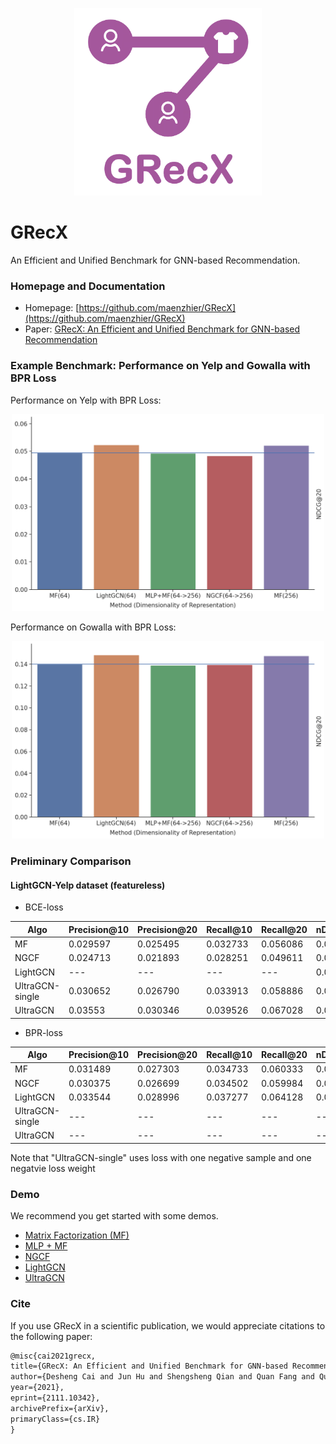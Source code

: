 <p align="center">
<img src="GRecX_LOGO_SQUARE.png" width="300"/>
</p>

# GRecX
An Efficient and Unified Benchmark for GNN-based Recommendation.

### Homepage and Documentation

+ Homepage: [https://github.com/maenzhier/GRecX](https://github.com/maenzhier/GRecX)
+ Paper: [GRecX: An Efficient and Unified Benchmark for GNN-based Recommendation](https://arxiv.org/pdf/2111.10342.pdf)


### Example Benchmark: Performance on Yelp and Gowalla with BPR Loss

Performance on Yelp with BPR Loss:
<p align="center">
<img src="plots/bpr_yelp.png" width="500"/>
</p>


Performance on Gowalla with BPR Loss:
<p align="center">
<img src="plots/bpr_gowalla.png" width="500"/>
</p>



### Preliminary Comparison


#### LightGCN-Yelp dataset (featureless)

[comment]: <> (| Algo | nDCG@20 | recall@20 | precision@20 |)

[comment]: <> (| --- | --- | --- | --- | )

[comment]: <> (| NGCF | 0.04118 | 0.02302 | 0.05034 |)

[comment]: <> (| lightGCN| 0.05260 | 0.06397 | 0.02876 |)

[comment]: <> (| UltraGCN &#40;oc&#41; | 0.03408 | 0.04154 | 0.01928 |)

[comment]: <> (| our-UltraGCN | 0.03540 | --- | --- |)

[comment]: <> (Note that: oc means orignal code with negative_num=1  and negative_weight=1. )

* BCE-loss

[comment]: <> (| Algo | nDCG@5 | nDCG@10 | nDCG@15 | nDCG@20 |)

[comment]: <> (| --- | --- | --- | --- | --- |)

[comment]: <> (| MF| 0.031168 | 0.033510 | 0.037817 | 0.042061 &#40;epoch:1300&#41; |)

[comment]: <> (| our-lightGCN| 0.034872 | 0.037350 | 0.041520 | 0.045872 &#40;epoch:1300&#41; |)

| Algo | Precision@10 | Precision@20 | Recall@10 | Recall@20 | nDCG@10 | nDCG@20 |
| --- | --- | --- | --- | --- | --- | --- |
| MF |  0.029597 | 0.025495 | 0.032733 | 0.056086 | 0.037332  | 0.045805 |
| NGCF | 0.024713 | 0.021893 | 0.028251 | 0.049611 | 0.031357 | 0.039549 |
| LightGCN | --- | --- | --- | --- | 0.037350 | 0.045872 |
| UltraGCN-single | 0.030652 |  0.026790 | 0.033913 | 0.058886 | 0.038576 | 0.047766 |
| UltraGCN | 0.03553 |  0.030346 | 0.039526 | 0.067028 | 0.045365 | 0.055376 |

* BPR-loss

[comment]: <> (| Algo | nDCG@5 | nDCG@10 | nDCG@15 | nDCG@20 |)

[comment]: <> (| --- | --- | --- | --- | --- |)

[comment]: <> (| MF| 0.034672 | 0.037321 | 0.041864 | 0.046112 |)

[comment]: <> (| our-lightGCN| 0.040223 | 0.042649 | 0.047568 | 0.052569 &#40;epoch:760&#41; |)


| Algo | Precision@10 | Precision@20 | Recall@10 | Recall@20 | nDCG@10 | nDCG@20 |
| --- | --- | --- | --- | --- | --- | --- |
| MF |  0.031489 | 0.027303 | 0.034733 | 0.060333 | 0.040103 | 0.049406 |
| NGCF | 0.030375 | 0.026699 | 0.034502 | 0.059984 | 0.038732 | 0.048351 |
| LightGCN | 0.033544 | 0.028996 | 0.037277 | 0.064128 | 0.042907 | 0.052667 |
| UltraGCN-single | --- | --- | --- | --- | --- | --- |
| UltraGCN | --- | --- | --- | --- | --- | --- |

Note that "UltraGCN-single" uses loss with one negative sample and one negatvie loss weight

[comment]: <> (***)

[comment]: <> (#### LightGCN-Gowalla dataset &#40;featureless&#41;)

[comment]: <> (| Algo | nDCG@20 | recall@20 | precision@20 |)

[comment]: <> (| --- | --- | --- | --- | )

[comment]: <> (| NGCF | 0.11804 | 0.14375 | 0.04404 |)

[comment]: <> (| lightGCN| 0.15271 | 0.17801 | 0.05474 |)

[comment]: <> (| UltraGCN &#40;oc&#41; | 0.10846 | 0.12202 | 0.03826 |)

[comment]: <> (Note that: oc means orignal code with negative_num=1  and negative_weight=1.)


[comment]: <> (* BCE-loss)

[comment]: <> (| Algo | nDCG@5 | nDCG@10 | nDCG@15 | nDCG@20 |)

[comment]: <> (| --- | --- | --- | --- | --- |)

[comment]: <> (| MF| --- | --- | --- | 0.1298 |)

[comment]: <> (| our-lightGCN| --- | --- | --- | 0.1300 |)


[comment]: <> (* BPR-loss)

[comment]: <> (| Algo | nDCG@5 | nDCG@10 | nDCG@15 | nDCG@20 |)

[comment]: <> (| --- | --- | --- | --- | --- |)

[comment]: <> (| MF| 0.116182 | 0.117339 | 0.123564 | 0.1400 |)

[comment]: <> (| our-lightGCN| --- | --- | --- | 0.1485 |)


[comment]: <> (#### LightGCN-Amazon-book dataset &#40;featureless&#41;)

### Demo

We recommend you get started with some demos.

+ [Matrix Factorization (MF)](demo/demo_mf.py)
+ [MLP + MF](demo/demo_mf_fc.py)
+ [NGCF](demo/demo_ngcf.py)
+ [LightGCN](demo/demo_light_gcn.py)
+ [UltraGCN](demo/demo_ultra_gcn.py)


### Cite

If you use GRecX in a scientific publication, we would appreciate citations to the following paper:

```html
@misc{cai2021grecx,
title={GRecX: An Efficient and Unified Benchmark for GNN-based Recommendation},
author={Desheng Cai and Jun Hu and Shengsheng Qian and Quan Fang and Quan Zhao and Changsheng Xu},
year={2021},
eprint={2111.10342},
archivePrefix={arXiv},
primaryClass={cs.IR}
}
```